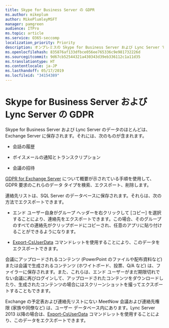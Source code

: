 ```yaml
---
title: Skype for Business Server の GDPR
ms.author: mikeplum
author: MikePlumleyMSFT
manager: pamgreen
audience: ITPro
ms.topic: article
ms.service: O365-seccomp
localization_priority: Priority
description: オンプレミスの Skype for Business Server および Lync Server での GDPR の要件に対応する方法について説明します。
ms.openlocfilehash: 835876af133dfbce056ee765336c9e981732226d
ms.sourcegitcommit: 9d67cb52544321a430343d39eb336112c1a11d35
ms.translationtype: HT
ms.contentlocale: ja-JP
ms.lasthandoff: 05/17/2019
ms.locfileid: "34154389"
---
```

# <a name="gdpr-for-skype-for-business-server-and-lync-server"></a>Skype for Business Server および Lync Server の GDPR

Skype for Business Server および Lync Server のデータのほとんどは、Exchange Server に保存されます。それには、次のものが含まれます。

-   会話の履歴

-   ボイスメールの通知とトランスクリプション

-   会議の招待

[GDPR for Exchange Server](gdpr-for-exchange-server.md) について概要が示されている手順を使用して、GDPR 要求のこれらのデータ タイプを検索、エクスポート、削除します。

連絡先リストは、SQL Server のデータベースに保存されます。それらは、次の方法でエクスポートできます。

-   エンド ユーザー自身がグループ ヘッダーを右クリックして [コピー] を選択することにより、連絡先をエクスポートできます。この場合、そのグループのすべての連絡先がクリップボードにコピーされ、任意のアプリに貼り付けることができるようになります。

-   
  [Export-CsUserData](https://docs.microsoft.com/ja-JP/powershell/module/skype/export-csuserdata) コマンドレットを使用することにより、このデータをエクスポートできます。

会議にアップロードされるコンテンツ (PowerPoint のファイルや配布資料など) または会議で生成されるコンテンツ (ホワイトボード、投票、Q/A など) は、ファイラーに保存されます。また、これらは、エンド ユーザーがまだ期限切れでない会議に再びログインして、アップロードされたコンテンツをダウンロードしたり、生成されたコンテンツの場合にはスクリーンショットを撮ってエクスポートすることもできます。

Exchange の予定表および連絡先リストにない MeetNow 会議および連絡先権限 (家族や同僚など) は、ユーザー データベース内にあります。Lync Server 2013 以降の場合は、[Export-CsUserData](https://docs.microsoft.com/ja-JP/powershell/module/skype/export-csuserdata) コマンドレットを使用することにより、このデータをエクスポートできます。
